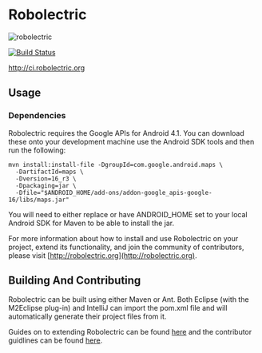 # Robolectric

![robolectric](http://robolectric.org/images/robolectric.png)

[![Build Status](https://secure.travis-ci.org/robolectric/robolectric.png?branch=master)](http://travis-ci.org/robolectric/robolectric) 

http://ci.robolectric.org

## Usage

### Dependencies

Robolectric requires the Google APIs for Android 4.1. You can download these onto your development machine use the Android SDK tools and then run the following:

```
mvn install:install-file -DgroupId=com.google.android.maps \
  -DartifactId=maps \
  -Dversion=16_r3 \
  -Dpackaging=jar \
  -Dfile="$ANDROID_HOME/add-ons/addon-google_apis-google-16/libs/maps.jar"
```

You will need to either replace or have ANDROID_HOME set to your local Android SDK for Maven to be able to install the jar.

For more information about how to install and use Robolectric on your project, extend its functionality, and join the community of
contributors, please visit
[http://robolectric.org](http://robolectric.org).

## Building And Contributing

Robolectric can be built using either Maven or Ant. Both Eclipse (with the M2Eclipse plug-in) and
IntelliJ can import the pom.xml file and will automatically generate their project files from it.

Guides on to extending Robolectric can be found [here](http://robolectric.org/extending.html) and the contributor guidlines can be found [here](http://robolectric.org/contributor_guidelines.html).
